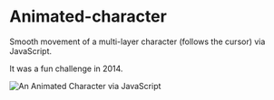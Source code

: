 # Animated-character
Smooth movement of a multi-layer character (follows the cursor) via JavaScript.

It was a fun challenge in 2014.

![An Animated Character via JavaScript](../master/img/bg.jpg)
